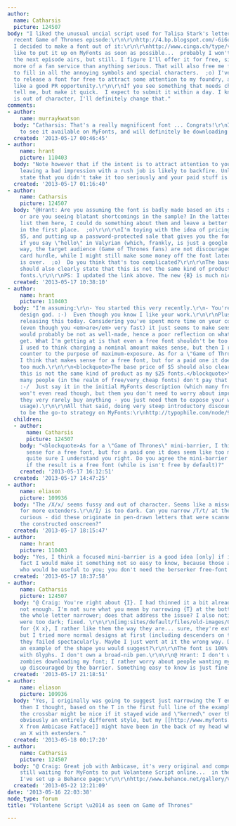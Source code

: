 ```yaml
---
author:
  name: Catharsis
  picture: 124507
body: "I liked the unusual uncial script used for Talisa Stark's letter in the most
  recent Game of Thrones episode:\r\n\r\nhttp://4.bp.blogspot.com/-6i6oGTFzUVE/UZBFQbkhKPI/AAAAAAAADG4/mjdGcb5qE2Q/s1600/From+the+Set+-+Talisa%27s+Letter.jpg\r\n\r\nSo
  I decided to make a font out of it:\r\n\r\nhttp://www.cinga.ch/type/volantene.png\r\n\r\nI'd
  like to put it up on MyFonts as soon as possible...  probably I won't make it until
  the next episode airs, but still. I figure I'll offer it for free, since it's really
  more of a fan service than anything serious. That will also free me from the obligation
  to fill in all the annoying symbols and special characters.  ;o) I've always wanted
  to release a font for free to attract some attention to my foundry, and this seems
  like a good PR opportunity.\r\n\r\nIf you see something that needs changing, do
  tell me, but make it quick.  I expect to submit it within a day. I know the {B}
  is out of character, I'll definitely change that."
comments:
- author:
    name: murraykwatson
  body: "Catharsis: That's a really magnificent font ... Congrats!\r\nI can't wait
    to see it available on MyFonts, and will definitely be downloading it! Great work!"
  created: '2013-05-17 00:46:45'
- author:
    name: hrant
    picture: 110403
  body: "Note however that if the intent is to attract attention to your foundry,
    leaving a bad impression with a rush job is likely to backfire. Unless you clearly
    state that you didn't take it too seriously and your paid stuff is better-made.\r\n\r\nhhp\r\n"
  created: '2013-05-17 01:16:40'
- author:
    name: Catharsis
    picture: 124507
  body: "@Hrant: Are you assuming the font is badly made based on its short timescale,
    or are you seeing blatant shortcomings in the sample? In the latter case, if you'd
    list them here, I could do something about them and leave a better impression
    in the first place.  ;o)\r\n\r\nI'm toying with the idea of pricing the font at
    $5, and putting up a password-protected sale that gives you the font for free
    if you say \"hello\" in Valyrian (which, frankly, is just a google away). That
    way, the target audience (Game of Thrones fans) are not discouraged by a credit
    card hurdle, while I might still make some money off the font later when the sale
    is over.  ;o)  Do you think that's too complicated?\r\n\r\nThe base price of $5
    should also clearly state that this is not the same kind of product as my $25
    fonts.\r\n\r\nPS: I updated the link above. The new {B} is much nicer."
  created: '2013-05-17 10:38:10'
- author:
    name: hrant
    picture: 110403
  body: "I'm assuming:\r\n- You started this very recently.\r\n- You're not a type
    design god. :-)  Even though you know I like your work.\r\n\r\nPlus you plan on
    releasing this today. Considering you've spent more time on your commercial releases
    (even though you <em>are</em> very fast) it just seems to make sense that this
    would probably be not as well-made, hence a poor reflection on what paying customers
    get. What I'm getting at is that even a free font shouldn't be too rushed.\r\n\r\nFree-versus-minimal_price:
    I used to think charging a nominal amount makes sense, but then I realized it's
    counter to the purpose of maximum-exposure. As for a \"Game of Thrones\" mini-barrier,
    I think that makes sense for a free font, but for a paid one it does seem like
    too much.\r\n\r\n<blockquote>The base price of $5 should also clearly state that
    this is not the same kind of product as my $25 fonts.</blockquote>\r\n\r\nI think
    many people (in the realm of free/very_cheap fonts) don't pay that kind of attention.
    :-/  Just say it in the initial MyFonts description (which many free-font people
    won't even read though, but them you don't need to worry about impressing, since
    they very rarely buy anything - you just need them to expose your work through
    usage).\r\n\r\nAll that said, doing very steep introductory discounts does seem
    to be the go-to strategy on MyFonts:\r\nhttp://typophile.com/node/99369\r\n\r\nhhp\r\n"
  children:
  - author:
      name: Catharsis
      picture: 124507
    body: "<blockquote>As for a \"Game of Thrones\" mini-barrier, I think that makes
      sense for a free font, but for a paid one it does seem like too much.</blockquote>\r\nNot
      quite sure I understand you right. Do you agree the mini-barrier is appropriate
      if the result is a free font (while is isn't free by default)?"
    created: '2013-05-17 16:12:51'
  created: '2013-05-17 14:47:25'
- author:
    name: eliason
    picture: 109936
  body: "The /X/x/ seems fussy and out of character. Seems like a missed opportunity
    for more extenders.\r\n/I/ is too dark. Can you narrow /T/t/ at the bottom?\r\n\r\nI'm
    curious - did these originate in pen-drawn letters that were scanned, or were
    the constructed onscreen?"
  created: '2013-05-17 18:15:47'
- author:
    name: hrant
    picture: 110403
  body: "Yes, I think a focused mini-barrier is a good idea [only] if it's free. In
    fact I would make it something not so easy to know, because those are the people
    who would be useful to you; you don't need the berserker free-font zombies.\r\n\r\nhhp\r\n"
  created: '2013-05-17 18:37:58'
- author:
    name: Catharsis
    picture: 124507
  body: "@ Craig: You're right about {I}. I had thinned it a bit already, but clearly
    not enough. I'm not sure what you mean by narrowing {T} at the bottom, but I made
    the whole letter narrower; does that address the issue? I also noticed {A N M}
    were too dark; fixed. \r\n\r\n[img:sites/default/files/old-images/OITNAO_6650.png]\r\n\r\nAs
    for {X x}, I rather like them the way they are... sure, they're extra-special,
    but I tried more normal designs at first (including descenders on the lc), and
    they failed spectacularly. Maybe I just went at it the wrong way. Do you have
    an example of the shape you would suggest?\r\n\r\nThe font is 100% drawn on screen
    with Glyphs. I don't own a broad-nib pen.\r\n\r\n@ Hrant: I don't worry about
    zombies downloading my font; I rather worry about people wanting my font and ending
    up discouraged by the barrier. Something easy to know is just fine then."
  created: '2013-05-17 21:18:51'
- author:
    name: eliason
    picture: 109936
  body: "Yes, I originally was going to suggest just narrowing the T entirely, but
    then I thought, based on the T in the first full line of the example photo, that
    the crossbar might be nice if it stayed wide and \"kerned\" over the ensuing letter.\r\nIt's
    obviously an entirely different style, but my [[http://www.myfonts.com/fonts/teeline/ambicase-fatface/regular/glyphs/506647/314|swash
    X from Ambicase Fatface]] might have been in the back of my head when suggesting
    an X with extenders."
  created: '2013-05-18 00:17:20'
- author:
    name: Catharsis
    picture: 124507
  body: "@ Craig: Great job with Ambicase, it's very original and compelling.\r\n\r\nI'm
    still waiting for MyFonts to put Volantene Script online...  in the meantime,
    I've set up a Behance page:\r\n\r\nhttp://www.behance.net/gallery/Volantene-Script/8787071"
  created: '2013-05-22 12:21:09'
date: '2013-05-16 22:03:38'
node_type: forum
title: "Volantene Script \u2014 as seen on Game of Thrones"

---
```

